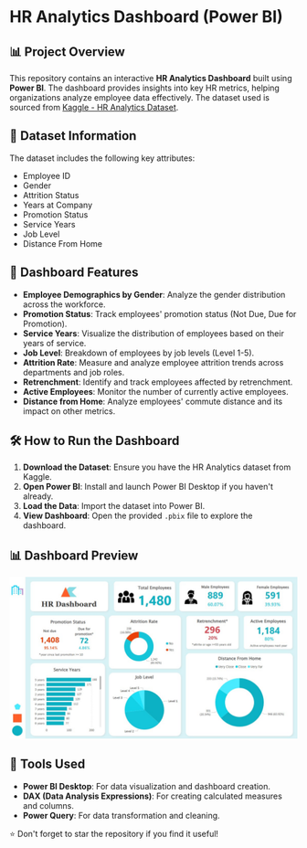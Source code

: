 # HR Analytics Dashboard (Power BI)

## 📊 Project Overview
This repository contains an interactive **HR Analytics Dashboard** built using **Power BI**. The dashboard provides insights into key HR metrics, helping organizations analyze employee data effectively. The dataset used is sourced from [Kaggle - HR Analytics Dataset](https://www.kaggle.com/datasets/saadharoon27/hr-analytics-dataset).

## 📁 Dataset Information
The dataset includes the following key attributes:
- Employee ID
- Gender
- Attrition Status
- Years at Company
- Promotion Status
- Service Years
- Job Level
- Distance From Home

## 📌 Dashboard Features
- **Employee Demographics by Gender**: Analyze the gender distribution across the workforce.
- **Promotion Status**: Track employees' promotion status (Not Due, Due for Promotion).
- **Service Years**: Visualize the distribution of employees based on their years of service.
- **Job Level**: Breakdown of employees by job levels (Level 1-5).
- **Attrition Rate**: Measure and analyze employee attrition trends across departments and job roles.
- **Retrenchment**: Identify and track employees affected by retrenchment.
- **Active Employees**: Monitor the number of currently active employees.
- **Distance from Home**: Analyze employees' commute distance and its impact on other metrics.

## 🛠️ How to Run the Dashboard
1. **Download the Dataset**: Ensure you have the HR Analytics dataset from Kaggle.
2. **Open Power BI**: Install and launch Power BI Desktop if you haven't already.
3. **Load the Data**: Import the dataset into Power BI.
4. **View Dashboard**: Open the provided `.pbix` file to explore the dashboard.

## 📊 Dashboard Preview
![Dashboard Screenshot](dashboard.jpg)

## 🧰 Tools Used
- **Power BI Desktop**: For data visualization and dashboard creation.
- **DAX (Data Analysis Expressions)**: For creating calculated measures and columns.
- **Power Query**: For data transformation and cleaning.

⭐️ Don't forget to star the repository if you find it useful!

